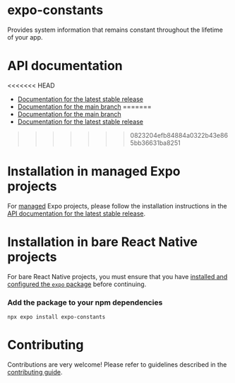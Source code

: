 # expo-constants

Provides system information that remains constant throughout the lifetime of your app.

# API documentation

<<<<<<< HEAD
- [Documentation for the latest stable release](https://docs.expo.dev/versions/latest/sdk/constants/)
- [Documentation for the main branch](https://docs.expo.dev/versions/unversioned/sdk/constants/)
=======
- [Documentation for the main branch](https://github.com/expo/expo/blob/main/docs/pages/versions/unversioned/sdk/constants.mdx)
- [Documentation for the latest stable release](https://docs.expo.dev/versions/latest/sdk/constants/)
>>>>>>> 0823204efb84884a0322b43e865bb36631ba8251

# Installation in managed Expo projects

For [managed](https://docs.expo.dev/archive/managed-vs-bare/) Expo projects, please follow the installation instructions in the [API documentation for the latest stable release](https://docs.expo.dev/versions/latest/sdk/constants/).

# Installation in bare React Native projects

For bare React Native projects, you must ensure that you have [installed and configured the `expo` package](https://docs.expo.dev/bare/installing-expo-modules/) before continuing.

### Add the package to your npm dependencies

```
npx expo install expo-constants
```

# Contributing

Contributions are very welcome! Please refer to guidelines described in the [contributing guide](https://github.com/expo/expo#contributing).
